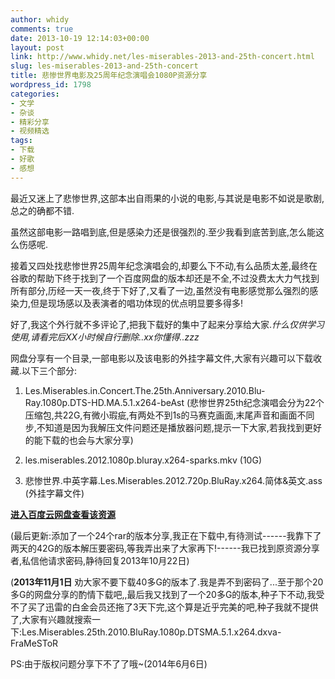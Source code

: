```yaml
---
author: whidy
comments: true
date: 2013-10-19 12:14:03+00:00
layout: post
link: http://www.whidy.net/les-miserables-2013-and-25th-concert.html
slug: les-miserables-2013-and-25th-concert
title: 悲惨世界电影及25周年纪念演唱会1080P资源分享
wordpress_id: 1798
categories:
- 文学
- 杂谈
- 精彩分享
- 视频精选
tags:
- 下载
- 好歌
- 感想
---
```


最近又迷上了悲惨世界,这部本出自雨果的小说的电影,与其说是电影不如说是歌剧,总之的确都不错.

虽然这部电影一路唱到底,但是感染力还是很强烈的.至少我看到底苦到底,怎么能这么伤感呢.

接着又四处找悲惨世界25周年纪念演唱会的,却要么下不动,有么品质太差,最终在谷歌的帮助下终于找到了一个百度网盘的版本却还是不全,不过没费太大力气找到所有部分,历经一天一夜,终于下好了,又看了一边,虽然没有电影感觉那么强烈的感染力,但是现场感以及表演者的唱功体现的优点明显要多得多!

<!-- more -->

好了,我这个外行就不多评论了,把我下载好的集中了起来分享给大家._什么仅供学习使用,请看完后XX小时候自行删除..xx你懂得..zzz_

网盘分享有一个目录,一部电影以及该电影的外挂字幕文件,大家有兴趣可以下载收藏.以下三个部分:



	
  1. Les.Miserables.in.Concert.The.25th.Anniversary.2010.Blu-Ray.1080p.DTS-HD.MA.5.1.x264-beAst (悲惨世界25th纪念演唱会分为22个压缩包,共22G,有微小瑕疵,有两处不到1s的马赛克画面,末尾声音和画面不同步,不知道是因为我解压文件问题还是播放器问题,提示一下大家,若我找到更好的能下载的也会与大家分享)

	
  2. les.miserables.2012.1080p.bluray.x264-sparks.mkv (10G)

	
  3. 悲惨世界.中英字幕.Les.Miserables.2012.720p.BluRay.x264.简体&英文.ass (外挂字幕文件)


**[进入百度云网盘查看该资源](http://pan.baidu.com/s/145R1q)**

(最后更新:添加了一个24个rar的版本分享,我正在下载中,有待测试------我靠下了两天的42G的版本解压要密码,等我弄出来了大家再下!------我已找到原资源分享者,私信他请求密码,静待回复2013年10月22日)

(**2013年11月1日** 劝大家不要下载40多G的版本了.我是弄不到密码了...至于那个20多G的网盘分享的酌情下载吧,,最后我又找到了一个20多G的版本,种子下不动,我受不了买了迅雷的白金会员还拖了3天下完,这个算是近乎完美的吧,种子我就不提供了,大家有兴趣就搜索一下:Les.Miserables.25th.2010.BluRay.1080p.DTSMA.5.1.x264.dxva-FraMeSToR

PS:由于版权问题分享下不了了哦~(2014年6月6日)

